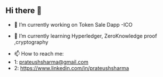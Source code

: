 ## Hi there 👋
- 🔭 I’m currently working on Token Sale Dapp -ICO

- 🌱 I’m currently learning Hyperledger, ZeroKnowledge proof ,cryptography
<!-- - 👯 I’m looking to collaborate on ...
- 🤔 I’m looking for help with ...
- 💬 Ask me about ...
-->
- 📫 How to reach me:
- 1: prateushsharma@gmail.com
- 2: https://www.linkedin.com/in/prateushsharma
<!--- 😄 Pronouns: ...
- ⚡ Fun fact: ... -->


